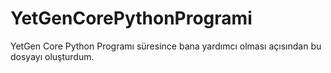 # YetGenCorePythonProgrami
YetGen Core Python Programı süresince bana yardımcı olması açısından bu dosyayı oluşturdum.
